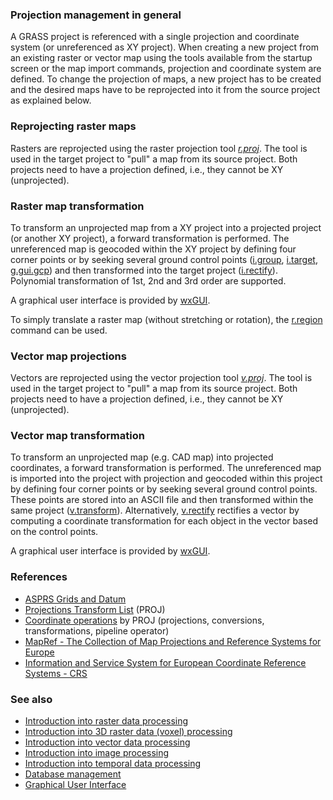 

### Projection management in general

A GRASS project is referenced with a single projection and coordinate system
(or unreferenced as XY project). When creating a new project from an existing
raster or vector map using the tools available from the startup screen or
the map import commands, projection and coordinate system are defined.
To change the projection of maps, a new project has to be created and
the desired maps have to be reprojected into it from the source project
as explained below.

### Reprojecting raster maps

Rasters are reprojected using the raster projection tool
*[r.proj](r.proj.html)*.
The tool is used in the target project to "pull" a map from its source project.
Both projects need to have a projection defined,
i.e., they cannot be XY (unprojected).

### Raster map transformation

To transform an unprojected map from a XY project into a projected
project (or another XY project), a forward transformation is performed.
The unreferenced map is geocoded within the XY project by defining
four corner points or by seeking several ground control points
([i.group](i.group.html), [i.target](i.target.html),
[g.gui.gcp](g.gui.gcp.html)) and then transformed into the
target project ([i.rectify](i.rectify.html)). Polynomial
transformation of 1st, 2nd and 3rd order are supported.

A graphical user interface is provided by [wxGUI](wxGUI.html).

To simply translate a raster map (without stretching or rotation), the
[r.region](r.region.html) command can be used.

### Vector map projections

Vectors are reprojected using the vector projection tool
*[v.proj](v.proj.html)*.
The tool is used in the target project to "pull" a map from its source project.
Both projects need to have a projection defined,
i.e., they cannot be XY (unprojected).

### Vector map transformation

To transform an unprojected map (e.g. CAD map) into projected coordinates,
a forward transformation is performed. The unreferenced map is imported
into the project with projection and geocoded within this project by
defining four corner points or by seeking several ground control points.
These points are stored into an ASCII file and then transformed within
the same project ([v.transform](v.transform.html)).
Alternatively, [v.rectify](v.rectify.html) rectifies a vector
by computing a coordinate transformation for each object in the vector
based on the control points.

A graphical user interface is provided by [wxGUI](wxGUI.html).

### References

* [ASPRS Grids and Datum](https://www.asprs.org/asprs-publications/grids-and-datums)
* [Projections Transform List](http://geotiff.maptools.org/proj_list/) (PROJ)
* [Coordinate operations](https://proj.org/operations/index.html) by PROJ (projections, conversions, transformations, pipeline operator)
* [MapRef - The Collection of Map Projections and Reference Systems for Europe](https://mapref.org)
* [Information and Service System for European Coordinate Reference Systems - CRS](https://www.crs-geo.eu/)


### See also

* [Introduction into raster data processing](rasterintro.html)
* [Introduction into 3D raster data (voxel) processing](raster3dintro.html)
* [Introduction into vector data processing](vectorintro.html)
* [Introduction into image processing](imageryintro.html)
* [Introduction into temporal data processing](temporalintro.html)
* [Database management](databaseintro.html)
* [Graphical User Interface](wxguiintro.html)
